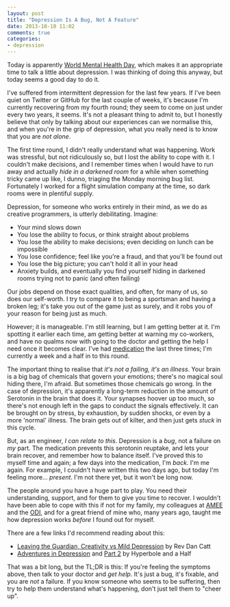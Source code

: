 ```yaml
---
layout: post
title: "Depression Is A Bug, Not A Feature"
date: 2013-10-10 11:02
comments: true
categories: 
- depression
---
```

Today is apparently [World Mental Health Day](http://www.mentalhealth.org.uk/our-work/world-mental-health-day/), which makes it an appropriate time to talk a little about depression. I was thinking of doing this anyway, but today seems a good day to do it.

I've suffered from intermittent depression for the last few years. If I've been quiet on Twitter or GitHub for the last couple of weeks, it's because I'm currently recovering from my fourth round; they seem to come on just under every two years, it seems. It's not a pleasant thing to admit to, but I honestly believe that only by talking about our experiences can we normalise this, and when you're in the grip of depression, what you really need is to know that you are *not alone*.

The first time round, I didn't really understand what was happening. Work was stressful, but not ridiculously so, but I lost the ability to cope with it. I couldn't make decisions, and I remember times when I would have to run away and actually *hide in a darkened room* for a while when something tricky came up like, I dunno, triaging the Monday morning bug list. Fortunately I worked for a flight simulation company at the time, so dark rooms were in plentiful supply.

Depression, for someone who works entirely in their mind, as we do as creative programmers, is utterly debilitating. Imagine:

* Your mind slows down
* You lose the ability to focus, or think straight about problems
* You lose the ability to make decisions; even deciding on lunch can be impossible
* You lose confidence; feel like you're a fraud, and that you'll be found out
* You lose the big picture; you can't hold it all in your head
* Anxiety builds, and eventually you find yourself hiding in darkened rooms trying not to panic (and often failing)

Our jobs depend on those exact qualities, and often, for many of us, so does our self-worth. I try to compare it to being a sportsman and having a broken leg; it's take you out of the game just as surely, and it robs you of your reason for being just as much.

However; it is manageable. I'm still learning, but I am getting better at it. I'm spotting it earlier each time, am getting better at warning my co-workers, and have no qualms now with going to the doctor and getting the help I need once it becomes clear. I've had [medication](https://en.wikipedia.org/wiki/Citalopram) the last three times; I'm currently a week and a half in to this round.

The important thing to realise that *it's not a failing, it's an illness*. Your brain is a big bag of chemicals that govern your emotions; there's no magical soul hiding there, I'm afraid. But sometimes those chemicals go wrong. In the case of depression, it's apparently a long-term reduction in the amount of Serotonin in the brain that does it. Your synapses hoover up too much, so there's not enough left in the gaps to conduct the signals effectively. It can be brought on by stress, by exhaustion, by sudden shocks, or even by a more 'normal' illness. The brain gets out of kilter, and then just gets *stuck* in this cycle.

But, as an engineer, *I can relate to this*. Depression is a *bug*, not a failure on *my* part. The medication prevents this serotonin reuptake, and lets your brain recover, and remember how to balance itself. I've proved this to myself time and again; a few days into the medication, I'm *back*. I'm me again. For example, I couldn't have written this two days ago, but today I'm feeling more... *present*. I'm not there yet, but it won't be long now.

The people around you have a huge part to play. You need their understanding, support, and for them to give you time to recover. I wouldn't have been able to cope with this if not for my family, my colleagues at [AMEE](http://amee.com) and the [ODI](http://www.theodi.org), and for a great friend of mine who, many years ago, taught me how depression works *before* I found out for myself.

There are a few links I'd recommend reading about this:

* [Leaving the Guardian, Creativity vs Mild Depression](http://revdancatt.com/2012/07/26/leaving-the-guardian-creativity-vs-mild-depression-the-quantified-self-and-running/) by Rev Dan Catt
* [Adventures in Depression](http://hyperboleandahalf.blogspot.co.uk/2011/10/adventures-in-depression.html) and [Part 2](http://hyperboleandahalf.blogspot.co.uk/2013/05/depression-part-two.html) by Hyperbole and a Half

That was a bit long, but the TL;DR is this: If you're feeling the symptoms above, then talk to your doctor and *get help*. It's just a bug, it's fixable, and you are *not* a failure. If you know someone who seems to be suffering, then try to help them understand what's happening, don't just tell them to "cheer up".
